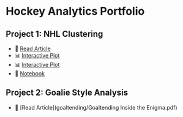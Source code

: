 # Hockey Analytics Portfolio

## Project 1: NHL Clustering
- 📄 [Read Article](NHL_Deployment_Clusters.pdf)
- 📊 [Interactive Plot](def_clusters_iso.html)
- 📊 [Interactive Plot](fwd_clusters_iso.html)
- 📓 [Notebook](nhl_clusters.ipynb)

## Project 2: Goalie Style Analysis
- 📄 [Read Article](goaltending/Goaltending Inside the Enigma.pdf)

